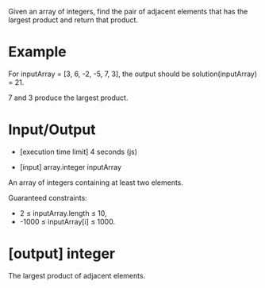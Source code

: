 Given an array of integers, find the pair of adjacent elements that has the largest product and return that product.

 # Example

For inputArray = [3, 6, -2, -5, 7, 3], the output should be
solution(inputArray) = 21.

7 and 3 produce the largest product.

# Input/Output

 * [execution time limit] 4 seconds (js)

 * [input] array.integer inputArray

An array of integers containing at least two elements.

Guaranteed constraints:
 * 2 ≤ inputArray.length ≤ 10,
 * -1000 ≤ inputArray[i] ≤ 1000.

# [output] integer

The largest product of adjacent elements.
